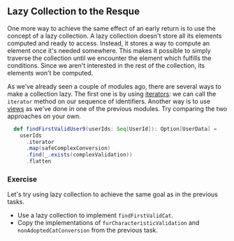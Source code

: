 ## Lazy Collection to the Resque

One more way to achieve the same effect of an early return is to use the concept of a lazy collection. 
A lazy collection doesn't store all its elements computed and ready to access. 
Instead, it stores a way to compute an element once it's needed somewhere. 
This makes it possible to simply traverse the collection until we encounter the element which fulfills the conditions. 
Since we aren't interested in the rest of the collection, its elements won't be computed. 

As we've already seen a couple of modules ago, there are several ways to make a collection lazy.
The first one is by using [iterators](https://www.scala-lang.org/api/current/scala/collection/Iterator.html): we can call the `iterator` method on our sequence of identifiers. 
Another way is to use [views](https://www.scala-lang.org/api/current/scala/collection/View.html) as we've done in one of the previous modules. 
Try comparing the two approaches on your own.

```scala 3
  def findFirstValidUser9(userIds: Seq[UserId]): Option[UserData] =
    userIds
      .iterator
      .map(safeComplexConversion)
      .find(_.exists(complexValidation))
      .flatten
```

### Exercise

Let's try using lazy collection to achieve the same goal as in the previous tasks. 

* Use a lazy collection to implement `findFirstValidCat`.
* Copy the implementations of `furCharacteristicValidation` and `nonAdoptedCatConversion` from the previous task. 
